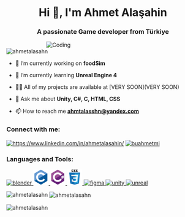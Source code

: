 <h1 align="center">Hi 👋, I'm Ahmet Alaşahin</h1>
<h3 align="center">A passionate Game developer from Türkiye</h3>

<img align="right" alt="Coding" width = "400" src="https://cdn.dribbble.com/users/1708816/screenshots/15637256/media/f9826f0af8a49462f048262a8502035b.gif">

<p align="left"> <img src="https://komarev.com/ghpvc/?username=ahmetalasahn&label=Profile%20views&color=0e75b6&style=flat" alt="ahmetalasahn" /> </p>

- 🔭 I’m currently working on **foodSim**

- 🌱 I’m currently learning **Unreal Engine 4**

- 👨‍💻 All of my projects are available at [VERY SOON](VERY SOON)

- 💬 Ask me about **Unity, C#, C, HTML, CSS**

- 📫 How to reach me **ahmtalasshn@yandex.com**

<h3 align="left">Connect with me:</h3>
<p align="left">
<a href="https://linkedin.com/in/https://www.linkedin.com/in/ahmetalasahin/" target="blank"><img align="center" src="https://raw.githubusercontent.com/rahuldkjain/github-profile-readme-generator/master/src/images/icons/Social/linked-in-alt.svg" alt="https://www.linkedin.com/in/ahmetalasahin/" height="30" width="40" /></a>
<a href="https://instagram.com/buahmetmi" target="blank"><img align="center" src="https://raw.githubusercontent.com/rahuldkjain/github-profile-readme-generator/master/src/images/icons/Social/instagram.svg" alt="buahmetmi" height="30" width="40" /></a>
</p>

<h3 align="left">Languages and Tools:</h3>
<a href="https://www.blender.org/" target="_blank" rel="noreferrer"> <img src="https://download.blender.org/branding/community/blender_community_badge_white.svg" alt="blender" width="40" height="40"/> </a> <a href="https://www.cprogramming.com/" target="_blank" rel="noreferrer"> <img src="https://raw.githubusercontent.com/devicons/devicon/master/icons/c/c-original.svg" alt="c" width="40" height="40"/> </a> <a href="https://www.w3schools.com/cs/" target="_blank" rel="noreferrer"> <img src="https://raw.githubusercontent.com/devicons/devicon/master/icons/csharp/csharp-original.svg" alt="csharp" width="40" height="40"/> </a> <a href="https://www.w3schools.com/css/" target="_blank" rel="noreferrer"> <img src="https://raw.githubusercontent.com/devicons/devicon/master/icons/css3/css3-original-wordmark.svg" alt="css3" width="40" height="40"/> </a> <a href="https://www.figma.com/" target="_blank" rel="noreferrer"> <img src="https://www.vectorlogo.zone/logos/figma/figma-icon.svg" alt="figma" width="40" height="40"/> </a> <a href="https://git-scm.com/" target="_blank" rel="noreferrer"><a href="https://www.w3.org/html/" target="_blank" rel="noreferrer"> <a href="https://unity.com/" target="_blank" rel="noreferrer"> <img src="https://www.vectorlogo.zone/logos/unity3d/unity3d-icon.svg" alt="unity" width="40" height="40"/> </a> <a href="https://unrealengine.com/" target="_blank" rel="noreferrer"> <img src="https://raw.githubusercontent.com/kenangundogan/fontisto/036b7eca71aab1bef8e6a0518f7329f13ed62f6b/icons/svg/brand/unreal-engine.svg" alt="unreal" width="40" height="40"/> </a> </p>

<p><img align="left" src="https://github-readme-stats.vercel.app/api/top-langs?username=ahmetalasahn&show_icons=true&locale=en&layout=compact" alt="ahmetalasahn" /></p>

<p>&nbsp;<img align="center" src="https://github-readme-stats.vercel.app/api?username=ahmetalasahn&show_icons=true&locale=en" alt="ahmetalasahn" /></p>

<p><img align="center" src="https://github-readme-streak-stats.herokuapp.com/?user=ahmetalasahn&" alt="ahmetalasahn" /></p>

